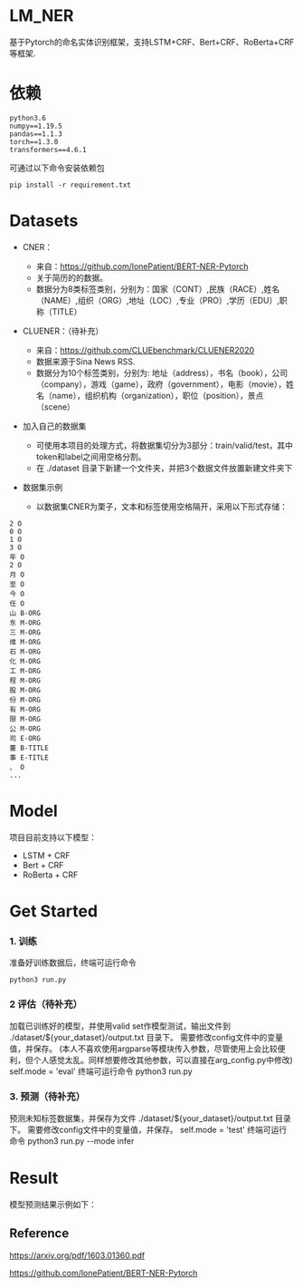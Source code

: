 # LM_NER
基于Pytorch的命名实体识别框架，支持LSTM+CRF、Bert+CRF、RoBerta+CRF等框架.


# 依赖

    python3.6
    numpy==1.19.5
	pandas==1.1.3
    torch==1.3.0
    transformers==4.6.1

可通过以下命令安装依赖包

    pip install -r requirement.txt


# Datasets
* CNER：
    * 来自：https://github.com/lonePatient/BERT-NER-Pytorch
    * 关于简历的的数据。
    * 数据分为8类标签类别，分别为：国家（CONT）,民族（RACE）,姓名（NAME）,组织（ORG）,地址（LOC）,专业（PRO）,学历（EDU）,职称（TITLE）
* CLUENER：（待补充）
    * 来自：https://github.com/CLUEbenchmark/CLUENER2020
    * 数据来源于Sina News RSS.
    * 数据分为10个标签类别，分别为: 地址（address），书名（book），公司（company），游戏（game），政府（government），电影（movie），姓名（name），组织机构（organization），职位（position），景点（scene） 

* 加入自己的数据集
    * 可使用本项目的处理方式，将数据集切分为3部分：train/valid/test，其中token和label之间用空格分割。
    * 在 ./dataset 目录下新建一个文件夹，并把3个数据文件放置新建文件夹下

* 数据集示例
    * 以数据集CNER为栗子，文本和标签使用空格隔开，采用以下形式存储：
```
2 O
0 O
1 O
3 O
年 O
2 O
月 O
至 O
今 O
任 O
山 B-ORG
东 M-ORG
三 M-ORG
维 M-ORG
石 M-ORG
化 M-ORG
工 M-ORG
程 M-ORG
股 M-ORG
份 M-ORG
有 M-ORG
限 M-ORG
公 M-ORG
司 E-ORG
董 B-TITLE
事 E-TITLE
、 O
...
```


# Model
项目目前支持以下模型：
* LSTM + CRF
* Bert + CRF
* RoBerta + CRF



# Get Started
### 1. 训练
准备好训练数据后，终端可运行命令

    python3 run.py

### 2 评估（待补充）
加载已训练好的模型，并使用valid set作模型测试，输出文件到 ./dataset/${your_dataset}/output.txt 目录下。
需要修改config文件中的变量值，并保存。
(本人不喜欢使用argparse等模块传入参数，尽管使用上会比较便利，但个人感觉太乱。同样想要修改其他参数，可以直接在arg_config.py中修改)
    self.mode = 'eval'
终端可运行命令
    python3 run.py

### 3. 预测（待补充）
预测未知标签数据集，并保存为文件 ./dataset/${your_dataset}/output.txt 目录下。
需要修改config文件中的变量值，并保存。
    self.mode = 'test'
终端可运行命令
    python3 run.py --mode infer


# Result
模型预测结果示例如下：





## Reference
https://arxiv.org/pdf/1603.01360.pdf

https://github.com/lonePatient/BERT-NER-Pytorch




